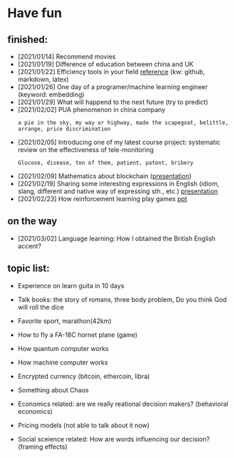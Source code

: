 # Have fun

## finished:
- [2021/01/14] Recommend movies
- [2021/01/19] Difference of education between china and UK
- [2021/01/22] Efficiency tools in your field [reference](http://www.baidu.com) (kw: github, markdown, latex)
- [2021/01/26] One day of a programer/machine learning engineer (keyword: embedding)
- [2021/01/29] What will happend to the next future (try to predict)
- [2021/02/02] PUA phenomenon in china company
  ``` 
  a pie in the sky, my way or highway, made the scapegoat, belittle, arrange, price discrimination
  ```
- [2021/02/05] Introducing one of my latest course project: systematic review on the effectiveness of tele-monitoring
  ``` 
  Glucose, disease, ton of them, patient, patent, bribery
  ```
- [2021/02/09] Mathematics about blockchain ([presentation](https://docs.google.com/presentation/d/1fagu-n-h_4Xyeq9Yc_vMScF602HaPahcW7xpH3EYF7Q/edit#slide=id.gba35549b36_0_31))
- [2021/02/19] Sharing some interesting expressions in English (idiom, slang, different and native way of expressing sth., etc.) [presentation](https://docs.google.com/presentation/d/1AuF7fEs1KPzwp6Zb-Fcjt6WUAetJgCytkxa_XLbe4Fg/edit#slide=id.gbdc087f189_0_143)
- [2021/02/23] How reinforcement learning play games [ppt](https://docs.google.com/presentation/d/1Bnk5pexR6vRTgYwhw9FMFkLqkd37tr-uAAxmObugs3U/edit#slide=id.gba35549b36_0_0)

## on the way
- [2021/03/02] Language learning: How I obtained the British English accent?

## topic list:
- Experience on learn guita in 10 days
- Talk books: the story of romans, three body problem, Do you think God will roll the dice
- Favorite sport, marathon(42km)
- How to fly a FA-18C hornet plane (game)
- How quantum computer works
- How machine computer works
- Encrypted currency (bitcoin, ethercoin, libra)
- Something about Chaos

- Economics related: are we really reational decision makers? (behavioral economics)
- Pricing models (not able to talk about it now)
- Social sceience related: How are words influencing our decision? (framing effects)


